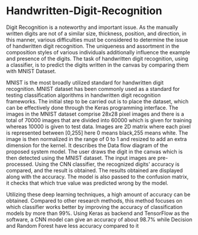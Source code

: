 # Handwritten-Digit-Recognition


Digit Recognition is a noteworthy and important issue. As the manually written digits are not of a similar size, thickness, position, and direction, in this manner, various difficulties must be considered to determine the issue of handwritten digit recognition. The uniqueness and assortment in the composition styles of various individuals additionally influence the example and presence of the digits. 
The task of handwritten digit recognition, using a classifier, is to predict the digits written in the canvas by comparing them with MNIST Dataset.

MNIST is the most broadly utilized standard for handwritten digit recognition. MNIST dataset has been commonly used as a standard for testing classification algorithms in handwritten digit recognition frameworks.
The initial step to be carried out is to place the dataset, which can be effectively done through the Keras programming interface. The images in the MNIST dataset comprise 28x28 pixel images and there is a total of 70000 images that are divided into 60000 which is given for training whereas 10000 is given to test data. Images are 2D matrix where each pixel is represented between [0,255] here 0 means black,255 means white.
The image is then normalized in the range of 0 to 1 and resized to add an extra dimension for the kernel. It describes the Data flow diagram of the proposed system model. The user draws the digit in the canvas which is then detected using the MNIST dataset. The input images are pre-processed. Using the CNN classifier, the recognized digits' accuracy is compared, and the result is obtained. The results obtained are displayed along with the accuracy. 
The model is also passed to the confusion matrix, it checks that which true value was predicted wrong by the model.

Utilizing these deep learning techniques, a high amount of accuracy can be obtained. Compared to other research methods, this method focuses on which classifier works better by improving the accuracy of classification models by more than 99%. 
Using Keras as backend and TensorFlow as the software, a CNN model can give an accuracy of about 98.7% while Decision and Random Forest have less accuracy compared to it
